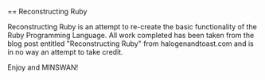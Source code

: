 == Reconstructing Ruby

Reconstructing Ruby is an attempt to re-create the basic functionality of the Ruby Programming Language. All work completed has been taken from the blog post entitled "Reconstructing Ruby" from halogenandtoast.com and is in no way an attempt to take credit.

Enjoy and MINSWAN!